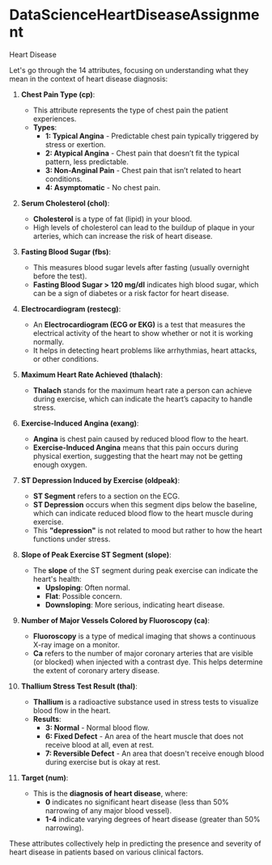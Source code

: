 # DataScienceHeartDiseaseAssignment
Heart Disease


Let's go through the 14 attributes, focusing on understanding what they mean in the context of heart disease diagnosis:

1. **Chest Pain Type (cp)**:
   - This attribute represents the type of chest pain the patient experiences.
   - **Types**:
     - **1: Typical Angina** - Predictable chest pain typically triggered by stress or exertion.
     - **2: Atypical Angina** - Chest pain that doesn’t fit the typical pattern, less predictable.
     - **3: Non-Anginal Pain** - Chest pain that isn’t related to heart conditions.
     - **4: Asymptomatic** - No chest pain.

2. **Serum Cholesterol (chol)**:
   - **Cholesterol** is a type of fat (lipid) in your blood.
   - High levels of cholesterol can lead to the buildup of plaque in your arteries, which can increase the risk of heart disease.

3. **Fasting Blood Sugar (fbs)**:
   - This measures blood sugar levels after fasting (usually overnight before the test).
   - **Fasting Blood Sugar > 120 mg/dl** indicates high blood sugar, which can be a sign of diabetes or a risk factor for heart disease.

4. **Electrocardiogram (restecg)**:
   - An **Electrocardiogram (ECG or EKG)** is a test that measures the electrical activity of the heart to show whether or not it is working normally.
   - It helps in detecting heart problems like arrhythmias, heart attacks, or other conditions.

5. **Maximum Heart Rate Achieved (thalach)**:
   - **Thalach** stands for the maximum heart rate a person can achieve during exercise, which can indicate the heart’s capacity to handle stress.

6. **Exercise-Induced Angina (exang)**:
   - **Angina** is chest pain caused by reduced blood flow to the heart.
   - **Exercise-Induced Angina** means that this pain occurs during physical exertion, suggesting that the heart may not be getting enough oxygen.

7. **ST Depression Induced by Exercise (oldpeak)**:
   - **ST Segment** refers to a section on the ECG.
   - **ST Depression** occurs when this segment dips below the baseline, which can indicate reduced blood flow to the heart muscle during exercise.
   - This **"depression"** is not related to mood but rather to how the heart functions under stress.

8. **Slope of Peak Exercise ST Segment (slope)**:
   - The **slope** of the ST segment during peak exercise can indicate the heart's health:
     - **Upsloping**: Often normal.
     - **Flat**: Possible concern.
     - **Downsloping**: More serious, indicating heart disease.

9. **Number of Major Vessels Colored by Fluoroscopy (ca)**:
   - **Fluoroscopy** is a type of medical imaging that shows a continuous X-ray image on a monitor.
   - **Ca** refers to the number of major coronary arteries that are visible (or blocked) when injected with a contrast dye. This helps determine the extent of coronary artery disease.

10. **Thallium Stress Test Result (thal)**:
    - **Thallium** is a radioactive substance used in stress tests to visualize blood flow in the heart.
    - **Results**:
      - **3: Normal** - Normal blood flow.
      - **6: Fixed Defect** - An area of the heart muscle that does not receive blood at all, even at rest.
      - **7: Reversible Defect** - An area that doesn't receive enough blood during exercise but is okay at rest.

11. **Target (num)**:
    - This is the **diagnosis of heart disease**, where:
      - **0** indicates no significant heart disease (less than 50% narrowing of any major blood vessel).
      - **1-4** indicate varying degrees of heart disease (greater than 50% narrowing).

These attributes collectively help in predicting the presence and severity of heart disease in patients based on various clinical factors.
